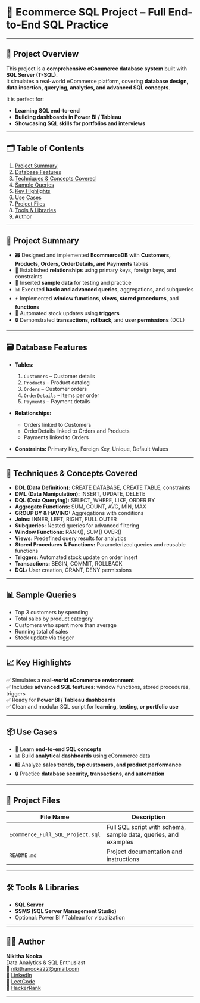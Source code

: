 # 🛒 Ecommerce SQL Project – Full End-to-End SQL Practice
---

## 📌 Project Overview

This project is a **comprehensive eCommerce database system** built with **SQL Server (T-SQL)**.  
It simulates a real-world eCommerce platform, covering **database design, data insertion, querying, analytics, and advanced SQL concepts**.  

It is perfect for:
- **Learning SQL end-to-end**  
- **Building dashboards in Power BI / Tableau**  
- **Showcasing SQL skills for portfolios and interviews**

---

## 🗂️ Table of Contents
1. [Project Summary](#-project-summary)  
2. [Database Features](#-database-features)  
3. [Techniques & Concepts Covered](#-techniques--concepts-covered)  
4. [Sample Queries](#-sample-queries)  
5. [Key Highlights](#-key-highlights)  
6. [Use Cases](#-use-cases)  
7. [Project Files](#-project-files)  
8. [Tools & Libraries](#-tools--libraries)  
9. [Author](#-author)  

---

## 📌 Project Summary

- 🗃️ Designed and implemented **EcommerceDB** with **Customers, Products, Orders, OrderDetails, and Payments** tables  
- 🔗 Established **relationships** using primary keys, foreign keys, and constraints  
- 🧪 Inserted **sample data** for testing and practice  
- 📊 Executed **basic and advanced queries**, aggregations, and subqueries  
- ⚡ Implemented **window functions**, **views**, **stored procedures**, and **functions**  
- 🔄 Automated stock updates using **triggers**  
- 🔒 Demonstrated **transactions, rollback**, and **user permissions** (DCL)  

---

## 🗃️ Database Features

- **Tables:**
  1. `Customers` – Customer details  
  2. `Products` – Product catalog  
  3. `Orders` – Customer orders  
  4. `OrderDetails` – Items per order  
  5. `Payments` – Payment details  

- **Relationships:**
  - Orders linked to Customers  
  - OrderDetails linked to Orders and Products  
  - Payments linked to Orders  

- **Constraints:** Primary Key, Foreign Key, Unique, Default Values  

---

## 🧠 Techniques & Concepts Covered

- **DDL (Data Definition):** CREATE DATABASE, CREATE TABLE, constraints  
- **DML (Data Manipulation):** INSERT, UPDATE, DELETE  
- **DQL (Data Querying):** SELECT, WHERE, LIKE, ORDER BY  
- **Aggregate Functions:** SUM, COUNT, AVG, MIN, MAX  
- **GROUP BY & HAVING:** Aggregations with conditions  
- **Joins:** INNER, LEFT, RIGHT, FULL OUTER  
- **Subqueries:** Nested queries for advanced filtering  
- **Window Functions:** RANK(), SUM() OVER()  
- **Views:** Predefined query results for analytics  
- **Stored Procedures & Functions:** Parameterized queries and reusable functions  
- **Triggers:** Automated stock update on order insert  
- **Transactions:** BEGIN, COMMIT, ROLLBACK  
- **DCL:** User creation, GRANT, DENY permissions  

---

## 📊 Sample Queries

- Top 3 customers by spending  
- Total sales by product category  
- Customers who spent more than average  
- Running total of sales  
- Stock update via trigger  

---

## 📈 Key Highlights

✅ Simulates a **real-world eCommerce environment**  
✅ Includes **advanced SQL features**: window functions, stored procedures, triggers  
✅ Ready for **Power BI / Tableau dashboards**  
✅ Clean and modular SQL script for **learning, testing, or portfolio use**  

---

## 📦 Use Cases

- 🧮 Learn **end-to-end SQL concepts**  
- 📊 Build **analytical dashboards** using eCommerce data  
- 🛍️ Analyze **sales trends, top customers, and product performance**  
- 🔒 Practice **database security, transactions, and automation**  

---

## 📁 Project Files

| File Name                          | Description                                              |
|------------------------------------|----------------------------------------------------------|
| `Ecommerce_Full_SQL_Project.sql`    | Full SQL script with schema, sample data, queries, and examples |
| `README.md`                         | Project documentation and instructions                  |

---

## 🛠️ Tools & Libraries

- **SQL Server**  
- **SSMS (SQL Server Management Studio)**  
- Optional: Power BI / Tableau for visualization  

---

## 🧑‍💻 Author

**Nikitha Nooka**  
Data Analytics & SQL Enthusiast  
📧 nikithanooka22@gmail.com  
🔗 [LinkedIn](https://www.linkedin.com/in/nikithanooka22)  
🔗 [LeetCode](https://leetcode.com/u/NikithaNooka/)  
🔗 [HackerRank](https://www.hackerrank.com/profile/NIKITHANOOKA22)  

---


